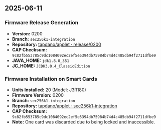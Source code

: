 ## 2025-06-11

### Firmware Release Generation
- **Version:** 0200  
- **Branch:** `sec256k1-integration`  
- **Repository:** [tapdano/applet · release/0200](https://github.com/tapdano/applet/tree/sec256k1-integration/release/0200)  
- **CAP Checksum:** `9c82fb553785c9dc1084092ec2ef5e5394db75984b74d4c485db94f2711dfbe9`  
- **JAVA_HOME:** `jdk1.8.0_351`
- **JC_HOME:** `JCDK3.0.4_ClassicEdition`

### Firmware Installation on Smart Cards
- **Units Installed:** 20 (Model: J3R180)  
- **Firmware Version:** 0200  
- **Branch:** `sec256k1-integration`  
- **Repository:** [tapdano/applet · sec256k1-integration](https://github.com/tapdano/applet/tree/sec256k1-integration)  
- **CAP Checksum:** `9c82fb553785c9dc1084092ec2ef5e5394db75984b74d4c485db94f2711dfbe9`  
- **Note:** One card was discarded due to being locked and inaccessible.  
